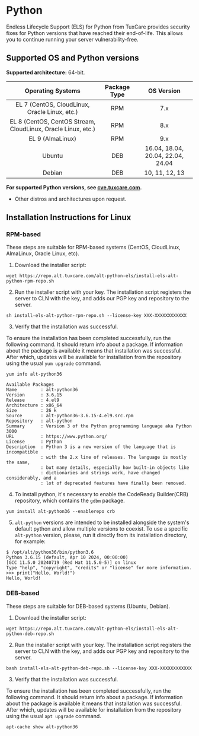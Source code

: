 # Python

Endless Lifecycle Support (ELS) for Python from TuxCare provides security fixes for Python versions that have reached their end-of-life. This allows you to continue running your server vulnerability-free.

## Supported OS and Python versions

**Supported architecture:** 64-bit.

| Operating Systems                                            | Package Type | OS Version                        |
| :----------------------------------------------------------: | :----------: | :-------------------------------: |
| EL 7 (CentOS, CloudLinux, Oracle Linux, etc.)                | RPM          | 7.x                               |
| EL 8 (CentOS, CentOS Stream, CloudLinux, Oracle Linux, etc.) | RPM          | 8.x                               |
| EL 9 (AlmaLinux)                                             | RPM          | 9.x                               |
| Ubuntu                                                       | DEB          | 16.04, 18.04, 20.04, 22.04, 24.04 |
| Debian                                                       | DEB          | 10, 11, 12, 13                    |

**For supported Python versions, see [cve.tuxcare.com](https://cve.tuxcare.com/els-alt-python/projects).**

* Other distros and architectures upon request.

## Installation Instructions for Linux

### RPM-based

These steps are suitable for RPM-based systems (CentOS, CloudLinux, AlmaLinux, Oracle Linux, etc).

1. Download the installer script:

```text
wget https://repo.alt.tuxcare.com/alt-python-els/install-els-alt-python-rpm-repo.sh
```

2. Run the installer script with your key. The installation script registers the server to CLN with the key, and adds our PGP key and repository to the server.

```text
sh install-els-alt-python-rpm-repo.sh --license-key XXX-XXXXXXXXXXXX
```

3. Verify that the installation was successful.

To ensure the installation has been completed successfully, run the following command. It should return info about a package. If information about the package is available it means that installation was successful. After which, updates will be available for installation from the repository using the usual `yum upgrade` command.

```text
yum info alt-python36

Available Packages
Name         : alt-python36
Version      : 3.6.15
Release      : 4.el9
Architecture : x86_64
Size         : 26 k
Source       : alt-python36-3.6.15-4.el9.src.rpm
Repository   : alt-python
Summary      : Version 3 of the Python programming language aka Python 3000
URL          : https://www.python.org/
License      : Python
Description  : Python 3 is a new version of the language that is incompatible
             : with the 2.x line of releases. The language is mostly the same,
             : but many details, especially how built-in objects like
             : dictionaries and strings work, have changed considerably, and a
             : lot of deprecated features have finally been removed.
```

4. To install python, it's necessary to enable the CodeReady Builder(CRB) repository, which contains the `gdbm` package.

```text
yum install alt-python36 --enablerepo crb
```

5. `alt-python` versions are intended to be installed alongside the system's default python and allow multiple versions to coexist. To use a specific `alt-python` version, please, run it directly from its installation directory, for example:

```text
$ /opt/alt/python36/bin/python3.6
Python 3.6.15 (default, Apr 10 2024, 00:00:00) 
[GCC 11.5.0 20240719 (Red Hat 11.5.0-5)] on linux
Type "help", "copyright", "credits" or "license" for more information.
>>> print("Hello, World!")
Hello, World!
```

### DEB-based

These steps are suitable for DEB-based systems (Ubuntu, Debian).

1. Download the installer script:

```text
wget https://repo.alt.tuxcare.com/alt-python-els/install-els-alt-python-deb-repo.sh
```

2. Run the installer script with your key. The installation script registers the server to CLN with the key, and adds our PGP key and repository to the server.

```text
bash install-els-alt-python-deb-repo.sh --license-key XXX-XXXXXXXXXXXX
```

3. Verify that the installation was successful.

To ensure the installation has been completed successfully, run the following command. It should return info about a package. If information about the package is available it means that installation was successful. After which, updates will be available for installation from the repository using the usual `apt upgrade` command.

```text
apt-cache show alt-python36
```

<!--
## Installation instructions of a local mirror

We provide the ability to create local mirrors of Python for ELS updates.

* To obtain access to the local mirroring facility, provide your IP address to your Account Manager or send it to [sales@tuxcare.com](mailto:sales@tuxcare.com)

* To create a local mirror of the repository with security updates via `rsync`, use the following:

```text
rsync://repo.cloudlinux.com/PYTHON_ELS/
```

* Example of creating a local mirror for all supported OS versions:

```text
rsync -avSHP --delete rsync://repo.cloudlinux.com/PYTHON_ELS/ .
```

## OVAL data

### Introduction

This section contains information about available ELS for Python OVAL streams that can be used for partner application integration. Currently, we provide OVAL data for AlmaLinux 9.

### TuxCare Python ELS OVAL Stream

AlmaLinux 9: [https://repo.cloudlinux.com/python-els/almalinux9-els-python-oval.xml](https://repo.cloudlinux.com/python-els/almalinux9-els-python-oval.xml).

### How to use OVAL

1. Install OpenSCAP:

```text
yum install openscap openscap-utils scap-security-guide -y
```

2. Download an OVAL stream:

```text
wget https://repo.cloudlinux.com/python-els/almalinux9-els-python-oval.xml
```

3. Run a scan:

```text
oscap oval eval --results result.xml --report report.xml almalinux9-els-python-oval.xml
```
-->
